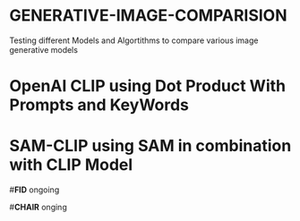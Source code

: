 # GENERATIVE-IMAGE-COMPARISION
Testing different Models and Algortithms to compare various image generative models

# <strong>OpenAI CLIP</strong> using Dot Product With Prompts and KeyWords

# <strong>SAM-CLIP</strong> using SAM in combination with CLIP Model

#**FID** ongoing

#**CHAIR** onging 
